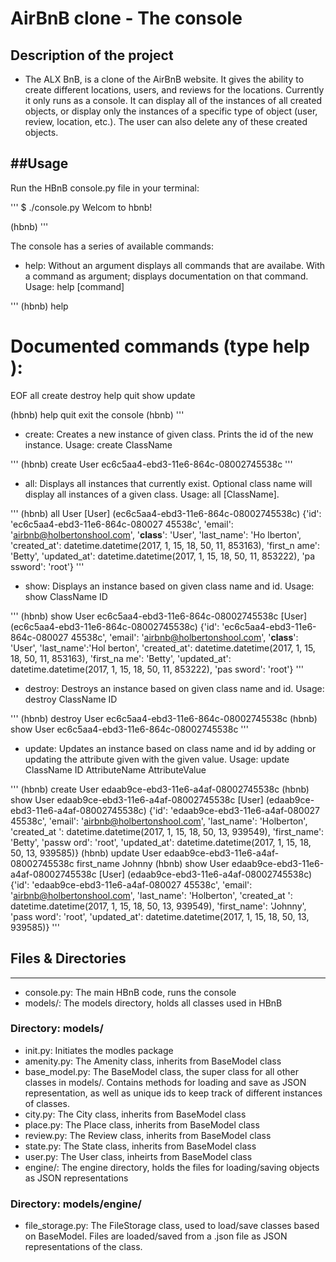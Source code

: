 # AirBnB clone - The console
## Description of the project

* The ALX BnB, is a clone of the AirBnB website. It gives the ability to create different locations, users, and reviews for the locations. Currently it only runs as a console. It can display all of the instances of all created objects, or display only the instances of a specific type of object (user, review, location, etc.). The user can also delete any of these created objects.

##Usage
---
Run the HBnB console.py file in your terminal:

'''
$ ./console.py
Welcom to hbnb!

(hbnb)
'''

The console has a series of available commands:

* help: Without an argument displays all commands that are availabe. With a command as argument; displays documentation on that command. Usage: help [command]

'''
(hbnb) help

Documented commands (type help <topic>):
========================================
EOF  all  create  destroy  help  quit  show  update

(hbnb) help quit
exit the console
(hbnb)
'''

* create: Creates a new instance of given class. Prints the id of the new instance. Usage: create ClassName

'''
(hbnb) create User
ec6c5aa4-ebd3-11e6-864c-08002745538c
'''

* all: Displays all instances that currently exist. Optional class name will display all instances of a given class. Usage: all [ClassName].

'''
(hbnb) all User
[User] (ec6c5aa4-ebd3-11e6-864c-08002745538c) {'id': 'ec6c5aa4-ebd3-11e6-864c-080027
45538c', 'email': 'airbnb@holbertonshool.com', '__class__': 'User', 'last_name': 'Ho
lberton', 'created_at': datetime.datetime(2017, 1, 15, 18, 50, 11, 853163), 'first_n
ame': 'Betty', 'updated_at': datetime.datetime(2017, 1, 15, 18, 50, 11, 853222), 'pa
ssword': 'root'}
'''

* show: Displays an instance based on given class name and id. Usage: show ClassName ID

'''
(hbnb) show User ec6c5aa4-ebd3-11e6-864c-08002745538c
[User] (ec6c5aa4-ebd3-11e6-864c-08002745538c) {'id': 'ec6c5aa4-ebd3-11e6-864c-080027
45538c', 'email': 'airbnb@holbertonshool.com', '__class__': 'User', 'last_name':'Hol
berton', 'created_at': datetime.datetime(2017, 1, 15, 18, 50, 11, 853163), 'first_na
me': 'Betty', 'updated_at': datetime.datetime(2017, 1, 15, 18, 50, 11, 853222), 'pas
sword': 'root'}
'''

* destroy: Destroys an instance based on given class name and id. Usage: destroy ClassName ID

'''
(hbnb) destroy User ec6c5aa4-ebd3-11e6-864c-08002745538c
(hbnb) show User ec6c5aa4-ebd3-11e6-864c-08002745538c
'''

* update: Updates an instance based on class name and id by adding or updating the attribute given with the given value. Usage: update ClassName ID AttributeName AttributeValue

'''
(hbnb) create User
edaab9ce-ebd3-11e6-a4af-08002745538c
(hbnb) show User edaab9ce-ebd3-11e6-a4af-08002745538c
[User] (edaab9ce-ebd3-11e6-a4af-08002745538c) {'id': 'edaab9ce-ebd3-11e6-a4af-080027
45538c', 'email': 'airbnb@holbertonshool.com', 'last_name': 'Holberton', 'created_at
': datetime.datetime(2017, 1, 15, 18, 50, 13, 939549), 'first_name': 'Betty', 'passw
ord': 'root', 'updated_at': datetime.datetime(2017, 1, 15, 18, 50, 13, 939585)}
(hbnb) update User edaab9ce-ebd3-11e6-a4af-08002745538c first_name Johnny
(hbnb) show User edaab9ce-ebd3-11e6-a4af-08002745538c
[User] (edaab9ce-ebd3-11e6-a4af-08002745538c) {'id': 'edaab9ce-ebd3-11e6-a4af-080027
45538c', 'email': 'airbnb@holbertonshool.com', 'last_name': 'Holberton', 'created_at
': datetime.datetime(2017, 1, 15, 18, 50, 13, 939549), 'first_name': 'Johnny', 'pass
word': 'root', 'updated_at': datetime.datetime(2017, 1, 15, 18, 50, 13, 939585)}
'''

## Files & Directories
---
* console.py: The main HBnB code, runs the console
* models/: The models directory, holds all classes used in HBnB

### Directory: models/

* init.py: Initiates the modles package
* amenity.py: The Amenity class, inherits from BaseModel class
* base_model.py: The BaseModel class, the super class for all other classes in models/. Contains methods for loading and save as JSON representation, as well as unique ids to keep track of different instances of classes.
* city.py: The City class, inherits from BaseModel class
* place.py: The Place class, inherits from BaseModel class
* review.py: The Review class, inherits from BaseModel class
* state.py: The State class, inherits from BaseModel class
* user.py: The User class, inheirts from BaseModel class
* engine/: The engine directory, holds the files for loading/saving objects as JSON representations

### Directory: models/engine/
* file_storage.py: The FileStorage class, used to load/save classes based on BaseModel. Files are loaded/saved from a .json file as JSON representations of the class.
